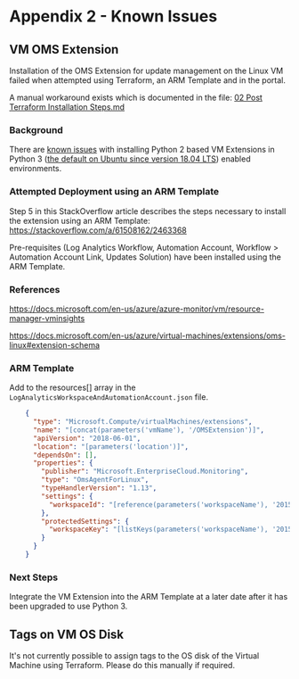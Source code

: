 # Appendix 2 - Known Issues

## VM OMS Extension

Installation of the OMS Extension for update management on the Linux VM failed when attempted using Terraform, an ARM Template and in the portal.

A manual workaround exists which is documented in the file: [02 Post Terraform Installation Steps.md](../02%20Installation/02%20Post%20Terraform%20Installation%20Steps.md)

### Background

There are [known issues](https://docs.microsoft.com/en-us/azure/virtual-machines/extensions/issues-using-vm-extensions-python-3) with installing Python 2 based VM Extensions in Python 3 ([the default on Ubuntu since version 18.04 LTS](https://wiki.ubuntu.com/Python)) enabled environments.

### Attempted Deployment using an ARM Template

Step 5 in this StackOverflow article describes the steps necessary to install the extension using an ARM Template:
https://stackoverflow.com/a/61508162/2463368

Pre-requisites (Log Analytics Workflow, Automation Account, Workflow > Automation Account Link, Updates Solution) have been installed using the ARM Template.

### References

https://docs.microsoft.com/en-us/azure/azure-monitor/vm/resource-manager-vminsights

https://docs.microsoft.com/en-us/azure/virtual-machines/extensions/oms-linux#extension-schema

### ARM Template 

Add to the resources[] array in the `LogAnalyticsWorkspaceAndAutomationAccount.json` file.

``` JSON
    {
      "type": "Microsoft.Compute/virtualMachines/extensions",
      "name": "[concat(parameters('vmName'), '/OMSExtension')]",
      "apiVersion": "2018-06-01",
      "location": "[parameters('location')]",
      "dependsOn": [],
      "properties": {
        "publisher": "Microsoft.EnterpriseCloud.Monitoring",
        "type": "OmsAgentForLinux",
        "typeHandlerVersion": "1.13",
        "settings": {
          "workspaceId": "[reference(parameters('workspaceName'), '2015-03-20').customerId]"
        },
        "protectedSettings": {
          "workspaceKey": "[listKeys(parameters('workspaceName'), '2015-03-20').primarySharedKey]"
        }
      }
    }
```

### Next Steps

Integrate the VM Extension into the ARM Template at a later date after it has been upgraded to use Python 3.

## Tags on VM OS Disk

It's not currently possible to assign tags to the OS disk of the Virtual Machine using Terraform. Please do this manually if required.
